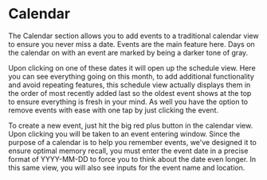 # Calendar
The Calendar section allows you to add events to a traditional calendar view to ensure you never miss a date. Events are the main feature here. Days on the calendar on with an event are marked by being a darker tone of gray.

Upon clicking on one of these dates it will open up the schedule view. Here you can see everything going on this month, to add additional functionality and avoid repeating features, this schedule view actually displays them in the order of most recently added last so the oldest event shows at the top to ensure everything is fresh in your mind. As well you have the option to remove events with ease with one tap by just clicking the event.

To create a new event, just hit the big red plus button in the calendar view. Upon clicking you will be taken to an event entering window. Since the purpose of a calendar is to help you remember events, we've designed it to ensure optimal memory recall, you must enter the event date in a precise format of YYYY-MM-DD to force you to think about the date even longer. In this same view, you will also see inputs for the event name and location.
